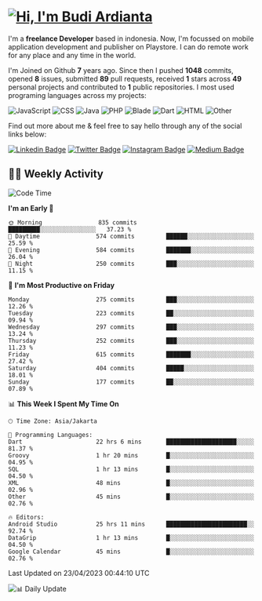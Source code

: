 # [![Hi, I'm Budi Ardianta](https://readme-typing-svg.herokuapp.com?size=24&vCenter=true&lines=%F0%9F%91%8B+Hi%2C+I'm+Budi+Ardianta+;%F0%9F%92%BB+Android+And+Web+Developer+)](https://git.io/typing-svg)

I'm a **freelance Developer** based in indonesia. Now, I'm focussed on mobile application development and publisher on Playstore. I can do remote work for any place and any time in the world.

I'm Joined on Github **7** years ago. Since then I pushed **1048** commits, opened **8** issues, submitted **89** pull requests, received **1** stars across **49** personal projects and contributed to **1** public repositories.
I most used programing languages across my projects:

![JavaScript](https://img.shields.io/badge/-JavaScript-%23f1e05a?style=flat&logo=JavaScript&logoColor=white)
![CSS](https://img.shields.io/badge/-CSS-%23563d7c?style=flat&logo=CSS&logoColor=white)
![Java](https://img.shields.io/badge/-Java-%23b07219?style=flat&logo=Java&logoColor=white)
![PHP](https://img.shields.io/badge/-PHP-%234F5D95?style=flat&logo=PHP&logoColor=white)
![Blade](https://img.shields.io/badge/-Blade-%23f7523f?style=flat&logo=Blade&logoColor=white)
![Dart](https://img.shields.io/badge/-Dart-%2300B4AB?style=flat&logo=Dart&logoColor=white)
![HTML](https://img.shields.io/badge/-HTML-%23e34c26?style=flat&logo=HTML&logoColor=white)
![Other](https://img.shields.io/badge/-Other-%23ededed?style=flat&logo=Other&logoColor=white)

Find out more about me & feel free to say hello through any of the social links below:

[![Linkedin Badge](https://img.shields.io/badge/-budiardianata-blue?style=flat&logo=Linkedin&logoColor=white&link=https://www.linkedin.com/in/budiardianata/)](https://www.linkedin.com/in/budiardianata/)
[![Twitter Badge](https://img.shields.io/badge/-budiardianata-%231DA1F2.svg?style=flat&logo=twitter&logoColor=white&link=https://www.twitter.com/budiardianata)](https://www.linkedin.com/in/budiardianata/)
[![Instagram Badge](https://img.shields.io/badge/-budiardianata-purple?style=flat&logo=instagram&logoColor=white&link=https://instagram.com/budiardianata/)](https://instagram.com/budiardianata)
[![Medium Badge](https://img.shields.io/badge/-@budiardianata-%2312100E.svg?style=flat&logo=Medium&logoColor=white&link=https://medium.com/@budiardianata/)](https://medium.com/@budiardianata)

## 👨‍💻 Weekly Activity
<!--START_SECTION:waka-->
![Code Time](http://img.shields.io/badge/Code%20Time-1%2C669%20hrs%2050%20mins-blue)

**I'm an Early 🐤** 

```text
🌞 Morning                835 commits         █████████░░░░░░░░░░░░░░░░   37.23 % 
🌆 Daytime                574 commits         ██████░░░░░░░░░░░░░░░░░░░   25.59 % 
🌃 Evening                584 commits         ███████░░░░░░░░░░░░░░░░░░   26.04 % 
🌙 Night                  250 commits         ███░░░░░░░░░░░░░░░░░░░░░░   11.15 % 
```
📅 **I'm Most Productive on Friday** 

```text
Monday                   275 commits         ███░░░░░░░░░░░░░░░░░░░░░░   12.26 % 
Tuesday                  223 commits         ██░░░░░░░░░░░░░░░░░░░░░░░   09.94 % 
Wednesday                297 commits         ███░░░░░░░░░░░░░░░░░░░░░░   13.24 % 
Thursday                 252 commits         ███░░░░░░░░░░░░░░░░░░░░░░   11.23 % 
Friday                   615 commits         ███████░░░░░░░░░░░░░░░░░░   27.42 % 
Saturday                 404 commits         █████░░░░░░░░░░░░░░░░░░░░   18.01 % 
Sunday                   177 commits         ██░░░░░░░░░░░░░░░░░░░░░░░   07.89 % 
```


📊 **This Week I Spent My Time On** 

```text
🕑︎ Time Zone: Asia/Jakarta

💬 Programming Languages: 
Dart                     22 hrs 6 mins       ████████████████████░░░░░   81.37 % 
Groovy                   1 hr 20 mins        █░░░░░░░░░░░░░░░░░░░░░░░░   04.95 % 
SQL                      1 hr 13 mins        █░░░░░░░░░░░░░░░░░░░░░░░░   04.50 % 
XML                      48 mins             █░░░░░░░░░░░░░░░░░░░░░░░░   02.96 % 
Other                    45 mins             █░░░░░░░░░░░░░░░░░░░░░░░░   02.76 % 

🔥 Editors: 
Android Studio           25 hrs 11 mins      ███████████████████████░░   92.74 % 
DataGrip                 1 hr 13 mins        █░░░░░░░░░░░░░░░░░░░░░░░░   04.50 % 
Google Calendar          45 mins             █░░░░░░░░░░░░░░░░░░░░░░░░   02.76 % 
```


 Last Updated on 23/04/2023 00:44:10 UTC
<!--END_SECTION:waka-->

![📊 Daily Update](https://github.com/budiardianata/budiardianata/actions/workflows/update-activity.yml/badge.svg)

